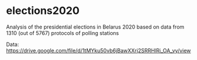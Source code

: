 # elections2020
Analysis of the presidential elections in Belarus 2020 
based on data from 1310 (out of 5767) protocols of polling stations

Data: https://drive.google.com/file/d/1tMYku50vb6jBawXXrj2SRRHlRi_OA_vy/view
